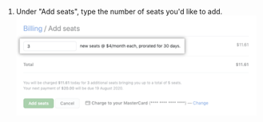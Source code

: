 1. Under "Add seats", type the number of seats you'd like to add.
  ![Add seats input](/assets/images/help/billing/add-seats-amount.png)